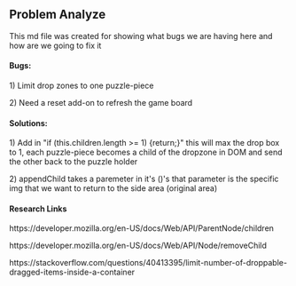 <h2>Problem Analyze</h2>
<p>This md file was created for showing what bugs we are having here and how are we going to fix it</p>  
<h4>Bugs:</h4>
<p>1) Limit drop zones to one puzzle-piece</p>
<p>2) Need a reset add-on to refresh the game board</p>
<h4>Solutions:</h4>
<p>1) Add in "if (this.children.length >= 1) {return;}" this will max the drop box to 1, each puzzle-piece becomes a child of the dropzone in DOM and send the other back to the puzzle holder</p>
<p>2) appendChild takes a paremeter in it's ()'s  that parameter is the specific img that we want to return to the side area (original area)</p>
<h4>Research Links</h4>
<p>https://developer.mozilla.org/en-US/docs/Web/API/ParentNode/children</p>
<p>https://developer.mozilla.org/en-US/docs/Web/API/Node/removeChild</p>
<p>https://stackoverflow.com/questions/40413395/limit-number-of-droppable-dragged-items-inside-a-container</p>
